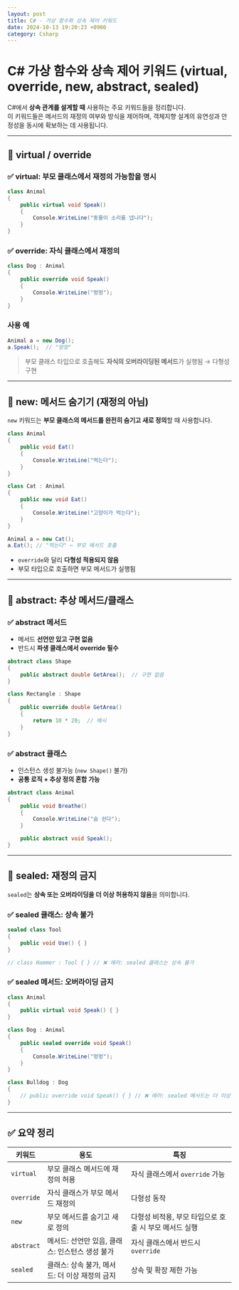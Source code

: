 ```yaml
---
layout: post
title: C# - 가상 함수와 상속 제어 키워드
date: 2024-10-13 19:20:23 +0900
category: Csharp
---
```

# C# 가상 함수와 상속 제어 키워드 (virtual, override, new, abstract, sealed)

C#에서 **상속 관계를 설계할 때** 사용하는 주요 키워드들을 정리합니다.  
이 키워드들은 메서드의 재정의 여부와 방식을 제어하며, 객체지향 설계의 유연성과 안정성을 동시에 확보하는 데 사용됩니다.

---

## 🔷 virtual / override

### ✅ virtual: 부모 클래스에서 **재정의 가능함을 명시**

```csharp
class Animal
{
    public virtual void Speak()
    {
        Console.WriteLine("동물이 소리를 냅니다");
    }
}
```

### ✅ override: 자식 클래스에서 **재정의**

```csharp
class Dog : Animal
{
    public override void Speak()
    {
        Console.WriteLine("멍멍");
    }
}
```

### 사용 예

```csharp
Animal a = new Dog();
a.Speak();  // "멍멍"
```

> 부모 클래스 타입으로 호출해도 **자식의 오버라이딩된 메서드**가 실행됨 → 다형성 구현

---

## 🔷 new: 메서드 숨기기 (재정의 아님)

`new` 키워드는 **부모 클래스의 메서드를 완전히 숨기고 새로 정의**할 때 사용합니다.

```csharp
class Animal
{
    public void Eat()
    {
        Console.WriteLine("먹는다");
    }
}

class Cat : Animal
{
    public new void Eat()
    {
        Console.WriteLine("고양이가 먹는다");
    }
}
```

```csharp
Animal a = new Cat();
a.Eat(); // "먹는다" ← 부모 메서드 호출
```

- `override`와 달리 **다형성 적용되지 않음**
- 부모 타입으로 호출하면 부모 메서드가 실행됨

---

## 🔷 abstract: 추상 메서드/클래스

### ✅ abstract 메서드

- 메서드 **선언만 있고 구현 없음**
- 반드시 **파생 클래스에서 override 필수**

```csharp
abstract class Shape
{
    public abstract double GetArea();  // 구현 없음
}

class Rectangle : Shape
{
    public override double GetArea()
    {
        return 10 * 20;  // 예시
    }
}
```

### ✅ abstract 클래스

- 인스턴스 생성 불가능 (`new Shape()` 불가)
- **공통 로직 + 추상 정의 혼합 가능**

```csharp
abstract class Animal
{
    public void Breathe()
    {
        Console.WriteLine("숨 쉰다");
    }

    public abstract void Speak();
}
```

---

## 🔷 sealed: 재정의 금지

`sealed`는 **상속 또는 오버라이딩을 더 이상 허용하지 않음**을 의미합니다.

### ✅ sealed 클래스: 상속 불가

```csharp
sealed class Tool
{
    public void Use() { }
}

// class Hammer : Tool { } // ❌ 에러: sealed 클래스는 상속 불가
```

### ✅ sealed 메서드: 오버라이딩 금지

```csharp
class Animal
{
    public virtual void Speak() { }
}

class Dog : Animal
{
    public sealed override void Speak()
    {
        Console.WriteLine("멍멍");
    }
}

class Bulldog : Dog
{
    // public override void Speak() { } // ❌ 에러: sealed 메서드는 더 이상 override 불가
}
```

---

## ✅ 요약 정리

| 키워드 | 용도 | 특징 |
|--------|------|------|
| `virtual` | 부모 클래스 메서드에 재정의 허용 | 자식 클래스에서 `override` 가능 |
| `override` | 자식 클래스가 부모 메서드 재정의 | 다형성 동작 |
| `new` | 부모 메서드를 숨기고 새로 정의 | 다형성 비적용, 부모 타입으로 호출 시 부모 메서드 실행 |
| `abstract` | 메서드: 선언만 있음, 클래스: 인스턴스 생성 불가 | 자식 클래스에서 반드시 `override` |
| `sealed` | 클래스: 상속 불가, 메서드: 더 이상 재정의 금지 | 상속 및 확장 제한 가능 |